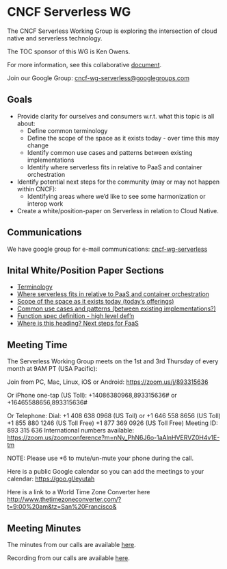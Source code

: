 # CNCF Serverless WG

The CNCF Serverless Working Group is exploring the intersection of cloud native and serverless technology.

The TOC sponsor of this WG is Ken Owens.

For more information, see this collaborative [document](https://goo.gl/udD8Fx).

Join our Google Group: cncf-wg-serverless@googlegroups.com

## Goals

* Provide clarity for ourselves and consumers w.r.t. what this topic is all about:
  * Define common terminology
  * Define the scope of the space as it exists today - over time this may change
  * Identify common use cases and patterns between existing implementations
  * Identify where serverless fits in relative to PaaS and container orchestration
* Identify potential next steps for the community (may or may not happen within CNCF):
  * Identifying areas where we’d like to see some harmonization or interop work
* Create a white/position-paper on Serverless in relation to Cloud Native.

## Communications

We have google group for e-mail communications: [cncf-wg-serverless](https://groups.google.com/forum/#!forum/cncf-wg-serverless)

## Inital White/Position Paper Sections
* [Terminology](https://docs.google.com/document/d/1iFCrNz7q7Fh4t4RzmPXwzsH4ZfIyrVAhTKxE5oHT09Y/edit)
* [Where serverless fits in relative to PaaS and container orchestration](https://docs.google.com/document/d/1cXLaPxArpst1YNE9acuDW7tf1Gs6NTfohEpqif75qMI/edit)
* [Scope of the space as it exists today (today’s offerings)](https://docs.google.com/document/d/1FZSiVqlqTY6gtHfZzdUIMrPPgK_PHHDqwJdqhOztx_I/edit)
* [Common use cases and patterns (between existing implementations?)](https://docs.google.com/document/d/13W-ggMjZefvfAUiuRaRunSGiEloVW0BI3XmdBm7kTII/edit)
* [Function spec definition - high level def’n](https://docs.google.com/document/d/1BZDifLyZ8l5TZiokFnV_l1LHeugejflaNqzU-Ga4psg/edit#heading=h.nezw7xf3s4im)
* [Where is this heading? Next steps for FaaS](https://docs.google.com/document/d/1X4v06SfTH-A5AdC5yWpq9KRgdSP8XSSlpjy3KPdoZfU/edit)

## Meeting Time
The Serverless Working Group meets on the 1st and 3rd Thursday of every month at 9AM PT (USA Pacific):

Join from PC, Mac, Linux, iOS or Android: https://zoom.us/j/893315636

Or iPhone one-tap (US Toll):  +14086380968,893315636# or +16465588656,893315636#

Or Telephone:
    Dial: +1 408 638 0968 (US Toll) or +1 646 558 8656 (US Toll)
    +1 855 880 1246 (US Toll Free)
    +1 877 369 0926 (US Toll Free)
    Meeting ID: 893 315 636
    International numbers available: https://zoom.us/zoomconference?m=nNv_PhN6J6o-1aAlnHVERVZ0H4v1E-tm
    
NOTE: Please use *6 to mute/un-mute your phone during the call.
    
Here is a public Google calendar so you can add the meetings to your calendar: https://goo.gl/eyutah

Here is a link to a World Time Zone Converter here http://www.thetimezoneconverter.com/?t=9:00%20am&tz=San%20Francisco&

## Meeting Minutes

The minutes from our calls are available
[here](https://docs.google.com/document/d/1OVF68rpuPK5shIHILK9JOqlZBbfe91RNzQ7u_P7YCDE/edit#).

Recording from our calls are available [here](https://www.youtube.com/playlist?list=PLj6h78yzYM2Ph7YoBIgsZNW_RGJvNlFOt).
